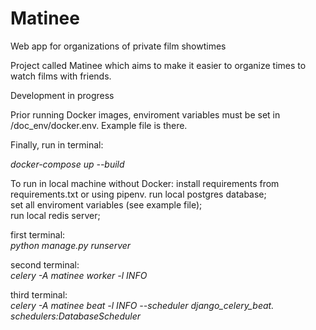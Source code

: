 # Matinee

Web app for organizations of private film showtimes

Project called Matinee which aims to make it easier to organize times to watch films with friends.

Development in progress

Prior running Docker images, enviroment variables must be set in /doc_env/docker.env. Example file is there.

Finally, run in terminal:

_docker-compose up --build_

To run in local machine without Docker:
install requirements from requirements.txt or using pipenv.
run local postgres database;  
set all enviroment variables (see example file);  
run local redis server;

first terminal:  
_python manage.py runserver_

second terminal:  
_celery -A matinee worker -l INFO_

third terminal:  
_celery -A matinee beat -l INFO --scheduler django_celery_beat. schedulers:DatabaseScheduler_
